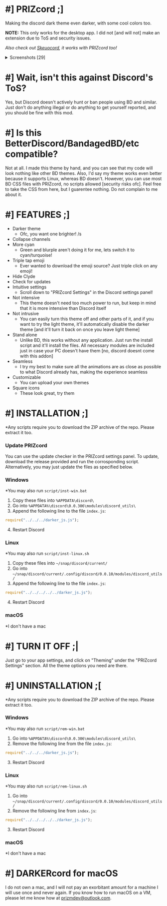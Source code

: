 # #] PRIZcord ;]
Making the discord dark theme even darker, with some cool colors too.

**NOTE:** This only works for the desktop app. I did not [and will not] make an extension due to ToS and security issues.

*Also check out [Skeuocord](https://github.com/marda33/skeuocord), it works with PRIZcord too!*

<details>
  <summary>Screenshots [29]</summary>
  <details>
    <summary>
      Normal icons: [7]
    </summary>
    <img src="https://media.discordapp.net/attachments/569698278271090728/727590717009952908/unknown.png" width="32%">
    <img src="https://media.discordapp.net/attachments/569698278271090728/727590845817290773/unknown.png" width="32%">
    <img src="https://media.discordapp.net/attachments/569698278271090728/727591933517496452/unknown.png" width="32%">
    <img src="https://media.discordapp.net/attachments/569698278271090728/727592116011794522/unknown.png" width="32%">
    <img src="https://media.discordapp.net/attachments/569698278271090728/727593120664911902/unknown.png" width="32%">
    <img src="https://media.discordapp.net/attachments/569698278271090728/727593369789792346/unknown.png" width="32%">
    <img src="https://media.discordapp.net/attachments/569698278271090728/735951917418807436/unknown.png" width="32%">
  </details>
  <details>
    <summary>
      Square icons: [6]
    </summary>
    <img src="https://media.discordapp.net/attachments/569698278271090728/735846902477881454/unknown.png" width="32%">
    <img src="https://media.discordapp.net/attachments/569698278271090728/735951186989154426/unknown.png" width="32%">
    <img src="https://media.discordapp.net/attachments/615530864830578688/735845849254461480/unknown.png" width="32%">
    <img src="https://media.discordapp.net/attachments/569698278271090728/735952050726371348/unknown.png" width="32%">
    <img src="https://media.discordapp.net/attachments/615530864830578688/735939104176341022/unknown.png" width="32%">
    <img src="https://media.discordapp.net/attachments/569698278271090728/735953307927052299/unknown.png" width="32%">
  </details>
  <details>
    <summary>
      Builtin themes: [16]
    </summary>
    <h4>Almost Amoled</h4>
    <img src="https://media.discordapp.net/attachments/613157686329999363/746757660505931816/unknown.png" width="32%">
    <h4>Black</h4>
    <img src="https://media.discordapp.net/attachments/613157686329999363/746759506469453874/unknown.png" width="32%">
    <h4>Grey</h4>
    <img src="https://media.discordapp.net/attachments/613157686329999363/746759674497335417/unknown.png" width="32%">
    <h4>Red</h4>
    <img src="https://media.discordapp.net/attachments/613157686329999363/746759847592067113/unknown.png" width="32%">
    <h4>Orange</h4>
    <img src="https://media.discordapp.net/attachments/613157686329999363/746760011350540459/unknown.png" width="32%">
    <h4>Yellow</h4>
    <img src="https://media.discordapp.net/attachments/613157686329999363/746760410501349467/unknown.png" width="32%">
    <h4>Nuclear</h4>
    <img src="https://media.discordapp.net/attachments/613157686329999363/746760702118723664/unknown.png" width="32%">
    <h4>Green</h4>
    <img src="https://media.discordapp.net/attachments/613157686329999363/746760961628831846/unknown.png" width="32%">
    <h4>Seafoam</h4>
    <img src="https://media.discordapp.net/attachments/613157686329999363/746761224955363368/unknown.png" width="32%">
    <h4>Cyan [default]</h4>
    <img src="https://media.discordapp.net/attachments/613157686329999363/746761558083895336/unknown.png" width="32%">
    <h4>Seawater</h4>
    <img src="https://media.discordapp.net/attachments/613157686329999363/746761694369415298/unknown.png" width="32%">
    <h4>Blue</h4>
    <img src="https://media.discordapp.net/attachments/613157686329999363/746764301796114474/unknown.png" width="32%">
    <h4>Purple</h4>
    <img src="https://media.discordapp.net/attachments/613157686329999363/746763689318809670/unknown.png" width="32%">
    <h4>Magenta</h4>
    <img src="https://media.discordapp.net/attachments/613157686329999363/746764459401281557/unknown.png" width="32%">
    <h4>Pink</h4>
    <img src="https://media.discordapp.net/attachments/613157686329999363/746764609918206002/unknown.png" width="32%">
  </details>
</details>

# #] Wait, isn't this against Discord's ToS?
Yes, but Discord doesn't actively hunt or ban people using BD and similar. Just don't do anything illegal
or do anything to get yourself reported, and you should be fine with this mod.

# #] Is this BetterDiscord/BandagedBD/etc compatible?
Not at all. I made this theme by hand, and you can see that my code will look nothing like other BD themes.
Also, I'd say my theme works even better because it supports Linux, whereas BD doesn't. However, you can use
most BD CSS files with PRIZcord, no scripts allowed [security risks ofc]. Feel free to take the CSS from here,
but I guarentee nothing. Do not complain to me about it.

# #] FEATURES ;]
- Darker theme
  - Ofc, you want one brighter! /s
- Collapse channels
- More cyan
  - Green and blurple aren't doing it for me, lets switch it to cyan/turquoise!
- Triple tap emoji
  - Ever wanted to download the emoji source? Just triple click on any emoji!
- Hide Clyde
- Check for updates
- Intuitive settings
  - Scroll down to "PRIZcord Settings" in the Discord settings panel!
- Not intensive
  - This theme doesn't need too much power to run, but keep in mind that it is more
  intensive than Discord itself
- Not intrusive
  - You can easily turn this theme off and other parts of it, and if you want to try
  the light theme, it'll automatically disable the darker theme [and it'll turn it back
  on once you leave light theme]
- Stand alone
  - Unlike BD, this works without any application. Just run the install script and it'll
  install the files. All necessary modules are included just in case your PC doesn't have
  them [no, discord doesnt come with this addon]
- Seamless
  - I try my best to make sure all the animations are as close as possible to what Discord
  already has, making the experience seamless
- Customizable
  - You can upload your own themes
- Square icons
  - These look great, try them

# #] INSTALLATION ;]
*Any scripts require you to download the ZIP archive of the repo. Please extract it too.

### Update PRIZcord
You can use the update checker in the PRIZcord settings panel. To update, download the
release provided and run the corrosponding script. Alternatively, you may just update the
files as specified below.

### Windows
*You may also run `script/inst-win.bat`
1. Copy these files into `%APPDATA\discord\`
2. Go into `%APPDATA%\discord\0.0.306\modules\discord_utils\`
3. Append the following line to the file `index.js`:
```js
require("../../../darker_js.js");
```
4. Restart Discord

### Linux
*You may also run `script/inst-linux.sh`
1. Copy these files into `~/snap/discord/current/`
2. Go into `~/snap/discord/current/.config/discord/0.0.10/modules/discord_utils/`
3. Append the following line to the file `index.js`:
```js
require("../../../../../darker_js.js");
```
4. Restart Discord

### macOS
*I don't have a mac

# #] TURN IT OFF ;|
Just go to your app settings, and click on "Theming" under the "PRIZcord Settings" section.
All the theme options you need are there.

# #] UNINSTALLATION ;\[
*Any scripts require you to download the ZIP archive of the repo. Please extract it too.

### Windows
*You may also run `script/rem-win.bat`
1. Go into `%APPDATA%\discord\0.0.306\modules\discord_utils\`
2. Remove the following line from the file `index.js`:
```js
require("../../../darker_js.js");
```
3. Restart Discord

### Linux
*You may also run `script/rem-linux.sh`
1. Go into `~/snap/discord/current/.config/discord/0.0.10/modules/discord_utils/`
2. Remove the following line from `index.js`:
```js
require("../../../../../darker_js.js");
```
3. Restart Discord

### macOS
*I don't have a mac

# #] DARKERcord for macOS
I do not own a mac, and I will not pay an exorbitant amount for a machine I will use once and never again.
If you know how to run macOS on a VM, please let me know how at [prizmdev@outlook.com](mailto:prizmdev@outlook.com).
